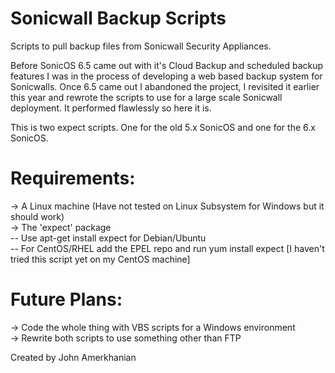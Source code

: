 # Sonicwall Backup Scripts
Scripts to pull backup files from Sonicwall Security Appliances.

Before SonicOS 6.5 came out with it's Cloud Backup and scheduled backup features I was in the process of developing
a web based backup system for Sonicwalls. Once 6.5 came out I abandoned the project, I revisited it earlier this year
and rewrote the scripts to use for a large scale Sonicwall deployment. It performed flawlessly so here it is.

This is two expect scripts. One for the old 5.x SonicOS and one for the 6.x SonicOS.

# Requirements:<br>
-> A Linux machine (Have not tested on Linux Subsystem for Windows but it should work)<br>
-> The 'expect' package <br>
-- Use apt-get install expect for Debian/Ubuntu<br>
-- For CentOS/RHEL add the EPEL repo and run yum install expect [I haven't tried this script yet on my CentOS machine] <br>

# Future Plans:<br>
-> Code the whole thing with VBS scripts for a Windows environment<br>
-> Rewrite both scripts to use something other than FTP<br>


Created by John Amerkhanian

